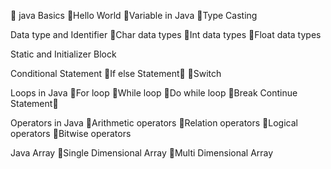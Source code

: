 
java Basics
Hello World
Variable in Java
Type Casting

Data type and Identifier
Char data types
Int data types
Float data types

Static and Initializer Block

Conditional Statement
If else Statement
Switch 

Loops in Java
For loop
While loop
Do while loop
Break Continue Statement

Operators in Java
Arithmetic operators
Relation operators
Logical operators
Bitwise operators

Java Array
Single Dimensional Array
Multi Dimensional Array
